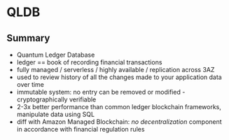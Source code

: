 # QLDB

## Summary

* Quantum Ledger Database
* ledger == book of recording financial transactions
* fully managed / serverless / highly available / replication across 3AZ
* used to review history of all the changes made to your application data over time
* immutable system: no entry can be removed or modified - cryptographically verifiable
* 2-3x better performance than common ledger blockchain frameworks, manipulate data using SQL
* diff with Amazon Managed Blockchain: *no decentralization* component in accordance with financial regulation rules
